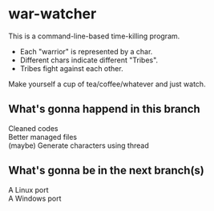 # war-watcher  
This is a command-line-based time-killing program.  
+ Each "warrior" is represented by a char.
+ Different chars indicate different "Tribes".
+ Tribes fight against each other.

Make yourself a cup of tea/coffee/whatever and just watch.  

## What's gonna happend in this branch  
  Cleaned codes  
  Better managed files  
  (maybe) Generate characters using thread  

## What's gonna be in the next branch(s)  
  A Linux port  
  A Windows port  
